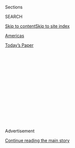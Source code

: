 <div id="app">

<div>

<div>

<div>

<div class="NYTAppHideMasthead css-1q2w90k e1suatyy0">

<div class="section css-ui9rw0 e1suatyy2">

<div class="css-eph4ug er09x8g0">

<div class="css-6n7j50">

</div>

<span class="css-1dv1kvn">Sections</span>

<div class="css-10488qs">

<span class="css-1dv1kvn">SEARCH</span>

</div>

[Skip to content](#site-content)[Skip to site
index](#site-index)

</div>

<div id="masthead-section-label" class="css-1wr3we4 eaxe0e00">

[Americas](https://www.nytimes3xbfgragh.onion/section/world/americas)

</div>

<div class="css-10698na e1huz5gh0">

</div>

</div>

<div id="masthead-bar-one" class="section hasLinks css-15hmgas e1csuq9d3">

<div class="css-uqyvli e1csuq9d0">

</div>

<div class="css-1uqjmks e1csuq9d1">

</div>

<div class="css-9e9ivx">

[](https://myaccount.nytimes3xbfgragh.onion/auth/login?response_type=cookie&client_id=vi)

</div>

<div class="css-1bvtpon e1csuq9d2">

[Today’s
Paper](https://www.nytimes3xbfgragh.onion/section/todayspaper)

</div>

</div>

</div>

</div>

<div data-aria-hidden="false">

<div id="site-content" data-role="main">

<div>

<div class="css-1aor85t" style="opacity:0.000000001;z-index:-1;visibility:hidden">

<div class="css-1hqnpie">

<div class="css-epjblv">

<span class="css-17xtcya">[Americas](/section/world/americas)</span><span class="css-x15j1o">|</span><span class="css-fwqvlz">Missing
Mexican Students Suffered a Night of ‘Terror,’ Investigators
Say</span>

</div>

<div class="css-k008qs">

<div class="css-1iwv8en">

<span class="css-18z7m18"></span>

<div>

</div>

</div>

<span class="css-1n6z4y">https://nyti.ms/1SYsySA</span>

<div class="css-1705lsu">

<div class="css-4xjgmj">

<div class="css-4skfbu" data-role="toolbar" data-aria-label="Social Media Share buttons, Save button, and Comments Panel with current comment count" data-testid="share-tools">

  - 
  - 
  - 
  - 
    
    <div class="css-6n7j50">
    
    </div>

  - 

</div>

</div>

</div>

</div>

</div>

</div>

<div class="css-13pd83m">

</div>

<div id="top-wrapper" class="css-1sy8kpn">

<div id="top-slug" class="css-l9onyx">

Advertisement

</div>

[Continue reading the main
story](#after-top)

<div class="ad top-wrapper" style="text-align:center;height:100%;display:block;min-height:250px">

<div id="top" class="place-ad" data-position="top" data-size-key="top">

</div>

</div>

<div id="after-top">

</div>

</div>

<div id="sponsor-wrapper" class="css-1hyfx7x">

<div id="sponsor-slug" class="css-19vbshk">

Supported by

</div>

[Continue reading the main
story](#after-sponsor)

<div id="sponsor" class="ad sponsor-wrapper" style="text-align:center;height:100%;display:block">

</div>

<div id="after-sponsor">

</div>

</div>

<div class="css-1vkm6nb ehdk2mb0">

# Missing Mexican Students Suffered a Night of ‘Terror,’ Investigators Say

</div>

<div class="css-79elbk" data-testid="photoviewer-wrapper">

<div class="css-z3e15g" data-testid="photoviewer-wrapper-hidden">

</div>

<div class="css-1a48zt4 ehw59r15" data-testid="photoviewer-children">

![<span class="css-16f3y1r e13ogyst0" data-aria-hidden="true">Portraits
of some of the 43 missing students, in Chilpancingo, the capital of
Guerrero State. The reason for their abduction remains a
mystery.</span><span class="css-cnj6d5 e1z0qqy90" itemprop="copyrightHolder"><span class="css-1ly73wi e1tej78p0">Credit...</span><span><span>Sebastian
Liste/Noor</span></span></span>](https://static01.graylady3jvrrxbe.onion/images/2016/04/25/world/americas/25IGUALA-1/25IGUALA-1-articleLarge.jpg?quality=75&auto=webp&disable=upscale)

</div>

</div>

<div class="css-xt80pu e12qa4dv0">

<div class="css-18e8msd">

<div class="css-vp77d3 epjyd6m0">

<div class="css-1baulvz">

By [<span class="css-1baulvz last-byline" itemprop="name">Kirk
Semple</span>](http://www.nytimes3xbfgragh.onion/by/kirk-semple)

</div>

</div>

  - April 24,
    2016

  - 
    
    <div class="css-4xjgmj">
    
    <div class="css-d8bdto" data-role="toolbar" data-aria-label="Social Media Share buttons, Save button, and Comments Panel with current comment count" data-testid="share-tools">
    
      - 
      - 
      - 
      - 
        
        <div class="css-6n7j50">
        
        </div>
    
      - 
    
    </div>
    
    </div>

</div>

</div>

<div class="section meteredContent css-1r7ky0e" name="articleBody" itemprop="articleBody">

<div class="css-1fanzo5 StoryBodyCompanionColumn">

<div class="css-53u6y8">

MEXICO CITY — Municipal police officers encircled the bus, detonated
tear gas, punctured the tires and forced the college students who were
onboard to get off.

“We’re going to kill all of you,” the officers warned, according to the
bus driver. A policeman approached the driver and pointed a pistol at
his chest. “You, too,” the officer said.

With a military intelligence official looking on and state and federal
police officers in the immediate vicinity, witnesses said, the students
were put into police vehicles and taken away. They have not been seen
since.

They were among the 43 students who vanished in the city of Iguala one
night in September 2014 amid violent, chaotic circumstances laid bare by
an international panel of investigators who have been examining the
matter for more than a year. The reason for the students’ abduction
remains a mystery.

</div>

</div>

<div class="css-1fanzo5 StoryBodyCompanionColumn">

<div class="css-53u6y8">

Despite apparent [stonewalling by the Mexican
government](http://www.nytimes3xbfgragh.onion/2016/04/23/world/americas/investigators-say-mexico-has-thwarted-efforts-to-solve-students-disappearance.html?_r=0 "Times article")
in recent months, the panel’s two reports on the case, the most recent
of which was released on Sunday, provide the fullest accounting of the
events surrounding the students’ disappearance, which also left six
other people dead, including three students, and scores wounded.

The reports describe a night of confusion and terror for the students
and city residents, and a seemingly clinical, coordinated harvest by
Mexican law enforcement officials and other gunmen operating in and
around Iguala, in Guerrero, one of Mexico’s poorest and most violent
states.

The government said 123 people, including 73 municipal police officials,
had been detained on organized-crime charges in relation to the night’s
events, and the Mexican authorities have linked the Iguala police force
to a powerful drug gang.

</div>

</div>

![<span class="css-16f3y1r e13ogyst0">Investigators say Mexico has
thwarted efforts to find out what happened to the 43 students who
disappeared in September 2014 from the town of Iguala, about 120 miles
south of Mexico
City.</span><span class="css-cch8ym"><span class="css-1dv1kvn">Credit</span><span class="css-cnj6d5 e1z0qqy90" itemprop="copyrightHolder"><span class="css-1ly73wi e1tej78p0">Credit...</span><span>Yuri
Cortez/Agence France-Presse — Getty
Images</span></span></span>](https://static01.graylady3jvrrxbe.onion/images/2016/04/25/world/25IGUALA-2/25IGUALA-2-videoSixteenByNineJumbo1600.jpg)

<div class="css-1fanzo5 StoryBodyCompanionColumn">

<div class="css-53u6y8">

The 43 students were undergraduates at Escuela Normal Rural Raúl Isidro
Burgos, a teachers college, in Ayotzinapa, with a history of activism.

</div>

</div>

<div class="css-1fanzo5 StoryBodyCompanionColumn">

<div class="css-53u6y8">

They were among about 100 students who headed out on the evening of
Sept. 26, 2014, with a plan to steal some buses. This was a tradition
that students at the school had done for many years: They would take the
buses, use them to transport their peers to an event and then return
them when they were done. The bus companies and the authorities mostly
tolerated it.

The plan for the outing that evening was to secure several buses to
carry students to a march in Mexico City several days later to
commemorate a student massacre that had occurred in 1968.

Riding in two buses they had commandeered on earlier occasions, they
stationed themselves on a main road on the outskirts of Iguala, planning
to intercept a few buses.

“All of us were happy, having a blast, relaxed, happy with the drivers,
playing,” a student later testified, according to the panel’s first
report. It relied on testimony from survivors, government security
officials and other witnesses as well as reports from an interagency
government command center.

But the region’s security forces were already onto the students’ plans.
The federal police stepped up patrols near the buses, and the command
center linking local, state and federal police forces, as well as the
military, kept tabs on the students.

At 8:15 p.m., the students made their first strike, boarding a bus that
had stopped in front of a restaurant. The driver knew the drill; bus
companies generally instruct drivers that in the event of a student
hijacking, they should remain with the buses to ensure their safe
return.

</div>

</div>

![<span class="css-16f3y1r e13ogyst0">Mexico’s deputy attorney general
and an independent panel of investigators spoke on Sunday about the
investigation into the 2014 disappearance of 43
students.</span><span class="css-cch8ym"><span class="css-1dv1kvn">Credit</span><span class="css-cnj6d5 e1z0qqy90" itemprop="copyrightHolder"><span class="css-1ly73wi e1tej78p0">Credit...</span><span>Yuri
Cortez/Agence France-Presse — Getty
Images</span></span></span>](https://static01.graylady3jvrrxbe.onion/images/2016/04/26/world/25Mexico-video/25Mexico-video-videoSixteenByNineJumbo1600.jpg)

<div class="css-1fanzo5 StoryBodyCompanionColumn">

<div class="css-53u6y8">

The bus driver said he needed to make a pit stop at Iguala’s central bus
station. At the station, the driver surprised the students and locked
them in the bus.

</div>

</div>

<div class="css-1fanzo5 StoryBodyCompanionColumn">

<div class="css-53u6y8">

Around 9:15 p.m., the students in the two other buses arrived at the
station and freed their classmates. The group commandeered three more
buses, leaving behind one that had no driver. The five buses then left
for Ayotzinapa, three heading toward Iguala’s northern beltway, two
toward the southern beltway.

Then the shooting began.

Several police cars pursuing the three northbound buses started firing
warning shots into the air. But the threat of violence did not deter the
students.

A group of them left the buses and started throwing rocks at a police
car that had blocked their path until the car drove away. At another
point, a student sneaked up behind a police officer and tried to disarm
him. As other police officers came to their colleague’s aid, the student
ran away, and a police bullet ricocheted and struck him, lightly
wounding him.

As the convoy resumed its northward course through the city, police
bullets hit the buses. The students threw themselves flat on the floor
but ordered the drivers to keep going.

Near the beltway, however, the police had blocked the road with a
vehicle. Several students got off the buses and tried to lift the
cruiser out of the roadway, but officers posted on the highway opened
fire on the group, forcing the students to seek cover behind the buses.
Investigators later counted 30 bullet holes in one of the buses.

As bullets flew and windows shattered, one of the students, Aldo
Gutiérrez, was shot in the head. The first call to an emergency
dispatch number was received at 9:48 p.m. Police officers shot at
students who tried to rush to Mr. Gutiérrez’s aid.

</div>

</div>

<div class="css-79elbk" data-testid="photoviewer-wrapper">

<div class="css-z3e15g" data-testid="photoviewer-wrapper-hidden">

</div>

<div class="css-1a48zt4 ehw59r15" data-testid="photoviewer-children">

![<span class="css-16f3y1r e13ogyst0" data-aria-hidden="true">Parents of
the missing students meeting at the teachers’ college in Ayotzinapa that
their children
attended.</span><span class="css-cnj6d5 e1z0qqy90" itemprop="copyrightHolder"><span class="css-1ly73wi e1tej78p0">Credit...</span><span>Adriana
Zehbrauskas for The New York
Times</span></span>](https://static01.graylady3jvrrxbe.onion/images/2016/04/25/world/JP-IGUALA/JP-IGUALA-articleLarge.jpg?quality=75&auto=webp&disable=upscale)

</div>

</div>

<div class="css-1fanzo5 StoryBodyCompanionColumn">

<div class="css-53u6y8">

Another student was shot in a hand; the bullet sheared off several
fingers. He sought shelter behind a truck, where two police officers ran
over to him, and kicked and punched him. A third student was struck in
an arm by a bullet. Ambulance crews managed to retrieve the three
wounded students and take them to a hospital, along with a fourth
student who suffered an asthma attack.

“They all felt confusion, terror and helplessness,” wrote the panel,
five lawyers and human rights experts from around Latin America.

At one point, the police made a group of students who were hiding in the
third bus disembark and lie on the ground. About 10:50 p.m., they were
taken away in six or seven patrol cars. They are among the 43 students
who disappeared.

Meanwhile, the two buses that took the southerly route had also run into
trouble. About 9:40 p.m., just as the three-bus convoy was intercepted
near the northern beltway, the police cut off one of the southbound
buses, shattered its windows with tree branches and shot tear gas inside
to flush out the passengers.

The passengers were pulled from the bus and taken away: the rest of the
43 missing students.

Elsewhere in the city, the police had stopped the other southbound bus.
The students on board, who had received word by telephone of the other
attacks, got off the bus and fled into woods.

In a measure of the violent pandemonium that overcame Iguala that night,
another bus and several other civilian vehicles came under attack even
though they had nothing to do with the students.

</div>

</div>

<div class="css-1fanzo5 StoryBodyCompanionColumn">

<div class="css-53u6y8">

Los Avispones, a soccer team of high schoolers from the city of
Chilpancingo, had played a match that night against a local team in
Iguala. By 11:15 p.m., the players were aboard their bus and heading
home. Their route out of Iguala took them through a state police
roadblock where they were rerouted because of the confrontation between
the students and the police, witnesses said.

</div>

</div>

<div class="css-79elbk" data-testid="photoviewer-wrapper">

<div class="css-z3e15g" data-testid="photoviewer-wrapper-hidden">

</div>

<div class="css-1a48zt4 ehw59r15" data-testid="photoviewer-children">

<div class="css-1xdhyk6 erfvjey0">

<span class="css-1ly73wi e1tej78p0">Image</span>

<div class="css-zjzyr8">

<div data-testid="lazyimage-container" style="height:243.6px">

</div>

</div>

</div>

</div>

</div>

<div class="css-1fanzo5 StoryBodyCompanionColumn">

<div class="css-53u6y8">

About seven miles outside Iguala, gunmen fired on the bus, killing a
soccer player and the driver, and wounding seven other passengers. The
attackers also fired at other passing cars, killing a 40-year-old woman
who was riding in a taxi.

Witnesses said the gunmen had included police officers, and ballistic
tests found that some of the weapons used in the attack belonged to the
Iguala municipal police department.

“The most probable hypothesis is that the bus had been confused for one
of those carrying the student teachers,” the investigators wrote.

Some soccer players, including one who had been wounded in the eye and
was bleeding profusely, managed to drive to a nearby army battalion but
were offered no help. “They indicated that they couldn’t do anything
because it wasn’t in their jurisdiction,” a witness testified.

Elsewhere, on routes leading from Iguala to Ayotzinapa, at least two
roadblocks were set up by unidentified gunmen, and one by police
officers from the city of Huitzuco. Two civilians were wounded by
gunfire at one of the roadblocks.

</div>

</div>

<div class="css-1fanzo5 StoryBodyCompanionColumn">

<div class="css-53u6y8">

The expert panel concluded that “the joint action shows a coordinated
modus operandi to stop the flight of the buses.”

Meanwhile, at the entrance to the northern beltway, students who had
survived the police fusillade against the three-bus convoy began to
emerge from their hiding places and regroup at the scene around 11 p.m.
The police had left by then, and the students sought to record the
evidence of the attack while trying to communicate with their classmates
in the other
buses.

<div class="css-79elbk" data-testid="photoviewer-wrapper">

<div class="css-z3e15g" data-testid="photoviewer-wrapper-hidden">

</div>

<div class="css-1a48zt4 ehw59r15" data-testid="photoviewer-children">

<div class="css-zgakxe erfvjey0">

<span class="css-1ly73wi e1tej78p0">Image</span>

<div class="css-zjzyr8">

<div data-testid="lazyimage-container" style="height:275.82222222222225px">

</div>

</div>

</div>

<span class="css-16f3y1r e13ogyst0" data-aria-hidden="true">Relatives of
the students, with signs that read, “We are missing 43.” The students
have not been seen since
2014.</span><span class="css-cnj6d5 e1z0qqy90" itemprop="copyrightHolder"><span class="css-1ly73wi e1tej78p0">Credit...</span><span>Marco
Ugarte/Associated Press</span></span>

</div>

</div>

Journalists, as well as some teachers, began to show up, and by midnight
an impromptu news conference was taking shape in the middle of the road.

About 12:30 a.m., a white sport utility vehicle and a black car drove
by, their occupants taking photos of the gathering. Some were wearing
bulletproof vests and hoods. Some witnesses said they also had seen a
police car in the area.

Fifteen minutes later, the vehicles returned, and three men jumped out
and fired on the news conference from close range. Two young men were
killed, and other people, including students and teachers, were wounded.

The survivors fled into the surrounding blocks. A teacher and several
students ran to a clinic to find help for the wounded. No doctor was
present, but despite their appeals to emergency dispatchers and to
military personnel who appeared at the clinic, an ambulance did not
arrive for more than an hour.

</div>

</div>

<div class="css-1fanzo5 StoryBodyCompanionColumn">

<div class="css-53u6y8">

As late as 3 a.m., the bodies of the two young men still lay in the
street, uncovered, in the pouring rain.

By dawn, the situation had calmed down, and the surviving students who
had been hiding across the city received word by telephone that it was
safe to come out. Over the course of the morning, they gathered at the
local offices of the attorney general, where they met with the
authorities.

That morning, the authorities also found the body of another student,
Julio César Mondragón, who had been at the news conference. He had fled
when the shooting began and had become separated from the group.

His facial skin and muscles had been torn away from his head, his skull
was fractured in several places, and his internal organs were ruptured.
His condition, the investigators wrote, “shows the level of atrocities
committed that night.”

</div>

</div>

</div>

<div>

</div>

<div>

</div>

<div>

</div>

<div>

<div id="bottom-wrapper" class="css-1ede5it">

<div id="bottom-slug" class="css-l9onyx">

Advertisement

</div>

[Continue reading the main
story](#after-bottom)

<div id="bottom" class="ad bottom-wrapper" style="text-align:center;height:100%;display:block;min-height:90px">

</div>

<div id="after-bottom">

</div>

</div>

</div>

</div>

</div>

## Site Index

<div>

</div>

## Site Information Navigation

  - [© <span>2020</span> <span>The New York Times
    Company</span>](https://help.nytimes3xbfgragh.onion/hc/en-us/articles/115014792127-Copyright-notice)

<!-- end list -->

  - [NYTCo](https://www.nytco.com/)
  - [Contact
    Us](https://help.nytimes3xbfgragh.onion/hc/en-us/articles/115015385887-Contact-Us)
  - [Work with us](https://www.nytco.com/careers/)
  - [Advertise](https://nytmediakit.com/)
  - [T Brand Studio](http://www.tbrandstudio.com/)
  - [Your Ad
    Choices](https://www.nytimes3xbfgragh.onion/privacy/cookie-policy#how-do-i-manage-trackers)
  - [Privacy](https://www.nytimes3xbfgragh.onion/privacy)
  - [Terms of
    Service](https://help.nytimes3xbfgragh.onion/hc/en-us/articles/115014893428-Terms-of-service)
  - [Terms of
    Sale](https://help.nytimes3xbfgragh.onion/hc/en-us/articles/115014893968-Terms-of-sale)
  - [Site
    Map](https://spiderbites.nytimes3xbfgragh.onion)
  - [Help](https://help.nytimes3xbfgragh.onion/hc/en-us)
  - [Subscriptions](https://www.nytimes3xbfgragh.onion/subscription?campaignId=37WXW)

</div>

</div>

</div>

</div>
